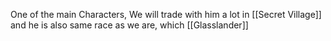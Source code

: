 One of the main Characters, We will trade with him a lot in [[Secret Village]] and he is also same race as we are, which [[Glasslander]] 